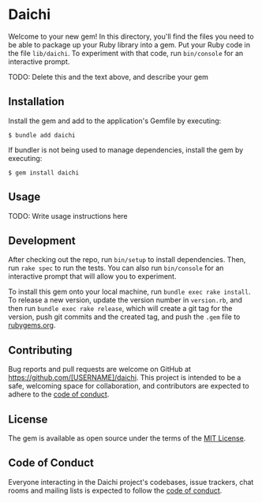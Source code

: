 # Daichi

Welcome to your new gem! In this directory, you'll find the files you need to be able to package up your Ruby library into a gem. Put your Ruby code in the file `lib/daichi`. To experiment with that code, run `bin/console` for an interactive prompt.

TODO: Delete this and the text above, and describe your gem

## Installation

Install the gem and add to the application's Gemfile by executing:

    $ bundle add daichi

If bundler is not being used to manage dependencies, install the gem by executing:

    $ gem install daichi

## Usage

TODO: Write usage instructions here

## Development

After checking out the repo, run `bin/setup` to install dependencies. Then, run `rake spec` to run the tests. You can also run `bin/console` for an interactive prompt that will allow you to experiment.

To install this gem onto your local machine, run `bundle exec rake install`. To release a new version, update the version number in `version.rb`, and then run `bundle exec rake release`, which will create a git tag for the version, push git commits and the created tag, and push the `.gem` file to [rubygems.org](https://rubygems.org).

## Contributing

Bug reports and pull requests are welcome on GitHub at https://github.com/[USERNAME]/daichi. This project is intended to be a safe, welcoming space for collaboration, and contributors are expected to adhere to the [code of conduct](https://github.com/[USERNAME]/daichi/blob/master/CODE_OF_CONDUCT.md).

## License

The gem is available as open source under the terms of the [MIT License](https://opensource.org/licenses/MIT).

## Code of Conduct

Everyone interacting in the Daichi project's codebases, issue trackers, chat rooms and mailing lists is expected to follow the [code of conduct](https://github.com/[USERNAME]/daichi/blob/master/CODE_OF_CONDUCT.md).

